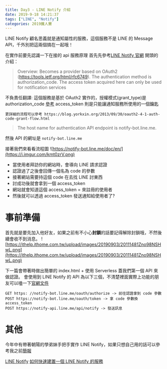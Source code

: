 ```yaml
---
title: Day3 - LINE Notify 介紹
date: 2019-9-18 14:21:37
tags: ["LINE", "Notify"]
categories: 2019鐵人賽
---
```


LINE Notify 顧名思義就是通知屬性的服務，這個服務不是 LINE 的 Message API，千外別把這兩個搞在一起哦！

在實作前要先認識一下在接的 api 服務原理
首先先參考[LINE Notify 官網](https://notify-bot.line.me/doc/en/)
開頭的介紹：

> Overview: Becomes a provider based on OAuth2 (https://tools.ietf.org/html/rfc6749). The authentication method is authorization_code. The access token acquired here can only be used for notification services

不負責任翻譯: 這個服務是基於 OAuth2 實作的，授權模式(grant_type)是 authorization_code [參考](http://www.ruanyifeng.com/blog/2014/05/oauth_2_0.html)
access_token 則是只能讓通知服務所使用的一個鑰匙

```
更詳細的流程可以參考 https://blog.yorkxin.org/2013/09/30/oauth2-4-1-auth-code-grant-flow.html
```

> The host name for authentication API endpoint is notify-bot.line.me.

然後 API 的網址是 `notify-bot.line.me`

接著我們來看看流程圖
![https://notify-bot.line.me/doc/en/](https://i.imgur.com/kmt0zrV.png)

- 當使用者拜訪你的網站時，會導向 LINE 請求認證
- 認證過了之後會回傳一個名為 code 的參數
- 接著網站需要持這個 code 在去找 LINE 討東西
- 討成功後就會拿到一個 access_token
- 網站就會知道這個 access_token = 來註冊的使用者
- 然後就可以透過 access_token 發送通知給使用者了?

# 事前準備

首先就是要先加入他好友，如果之前有不小心**封鎖**的話要記得解除封鎖哦，不然後續會收不到消息。
![https://ithelp.ithome.com.tw/upload/images/20190903/20111481Zno98NSHwL.png](https://ithelp.ithome.com.tw/upload/images/20190903/20111481Zno98NSHwL.png)

下一篇會帶著時做出簡單的 index.html + 使用 Serverless 蓋我們第一個 API 來做認證。
會使用到 LINE Notify 的 API 為以下三個，不清楚裡面實際上功能的朋友可以嗑一下[官網文件](https://notify-bot.line.me/doc/en/)

```javascript=
GET https: //notify-bot.line.me/oauth/authorize -> 前往認證拿到 code 參數
POST https://notify-bot.line.me/oauth/token -> 拿 code 參數換 access_token
POST https://notify-api.line.me/api/notify -> 發送訊息
```

# 其他

今年中有帶著朝陽的學弟妹手把手實作 LINE Notify，如果只想自己用的話可以參考我之前[簡報](https://www.slideshare.net/JiaYuLin6/step-by-step-to-use-line-notify-20190527)

[LINE Notify](https://notify-bot.line.me/zh_TW/)
[如何快速建置一個 LINE Notify 的服務](https://www.evanlin.com/go-line-notify/)
